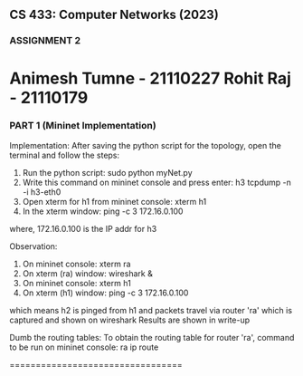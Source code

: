 ## CS 433: Computer Networks (2023)
### ASSIGNMENT 2
Animesh Tumne - 21110227
Rohit Raj - 21110179
=================================

### PART 1 (Mininet Implementation)

Implementation:
After saving the python script for the topology, open the terminal and follow the steps:
1. Run the python script: sudo python myNet.py
2. Write this command on mininet console and press enter: h3 tcpdump -n -i h3-eth0
3. Open xterm for h1 from mininet console: xterm h1
4. In the xterm window: ping -c 3 172.16.0.100

where, 172.16.0.100 is the IP addr for h3

Observation:
1. On mininet console: xterm ra
2. On xterm (ra) window: wireshark &
3. On mininet console: xterm h1
4. On xterm (h1) window: ping -c 3 172.16.0.100

which means h2 is pinged from h1 and packets travel via router 'ra' which is captured and shown on wireshark
Results are shown in write-up

Dumb the routing tables:
To obtain the routing table for router 'ra', command to be run on mininet console: ra ip route

=================================
